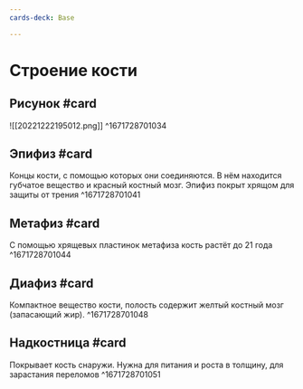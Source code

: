 ```yaml
---
cards-deck: Base

---
```


# Строение кости

## Рисунок #card 
![[20221222195012.png]]
^1671728701034

## Эпифиз #card 
Концы кости, с помощью которых они соединяются. В нём находится губчатое вещество и красный костный мозг. Эпифиз покрыт хрящом для защиты от трения
^1671728701041

## Метафиз #card 
С помощью хрящевых пластинок метафиза кость растёт до 21 года
^1671728701044

## Диафиз #card 
Компактное вещество кости, полость содержит желтый костный мозг (запасающий жир).
^1671728701048

## Надкостница #card 
Покрывает кость снаружи. Нужна для питания и роста в толщину, для зарастания переломов
^1671728701051
